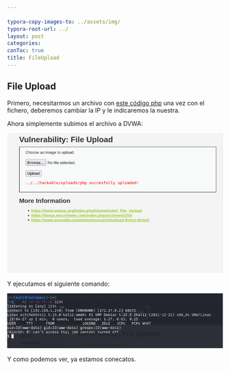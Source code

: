 ```yaml
---

typora-copy-images-to: ../assets/img/
typora-root-url: ../
layout: post
categories: 
conToc: true
title: FileUpload
---
```




## File Upload 



Primero, necesitarmos un archivo con [este código php](https://raw.githubusercontent.com/pentestmonkey/php-reverse-shell/master/php-reverse-shell.php) una vez con el fichero, deberemos cambiar la IP y le indicaremos la nuestra. 

Ahora simplemente subimos el archivo a DVWA:

![image-20220531171931635](/assets/img/image-20220604130203584.png)



Y ejecutamos el siguiente comando: 

![image-20220531172744081](/assets/img/image-20220505171122576.png)

Y como podemos ver, ya estamos conecatos.


